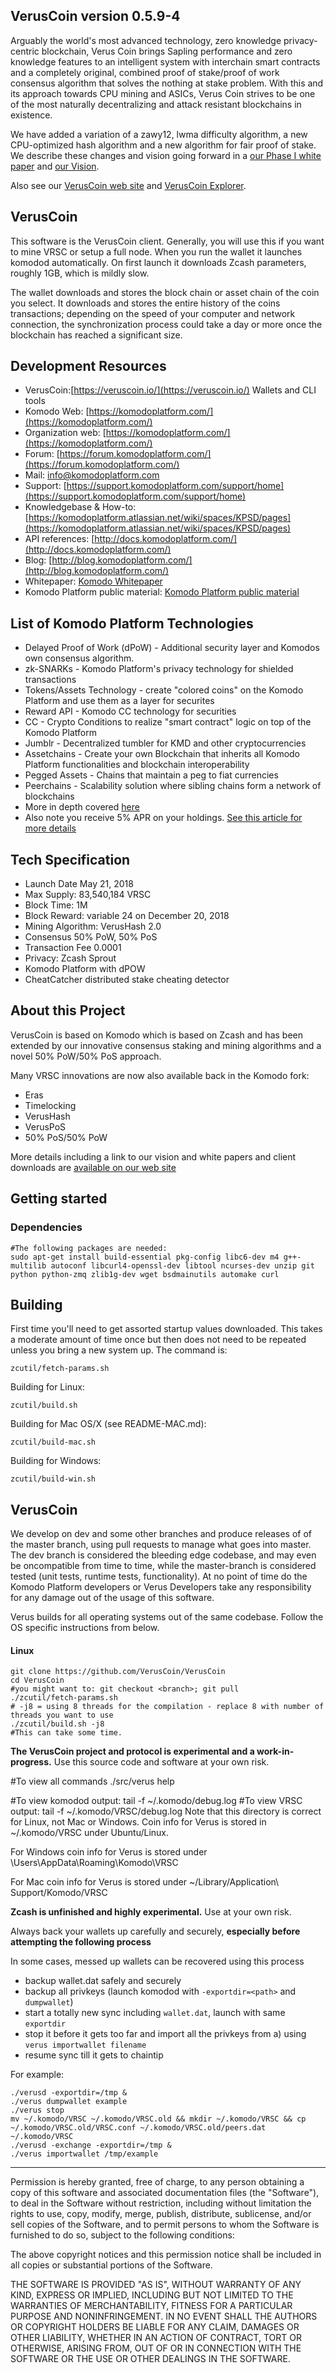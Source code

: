 ## VerusCoin version 0.5.9-4

Arguably the world's most advanced technology, zero knowledge privacy-centric blockchain, Verus Coin brings Sapling performance and zero knowledge features to an intelligent system with interchain smart contracts and a completely original, combined proof of stake/proof of work consensus algorithm that solves the nothing at stake problem. With this and its approach towards CPU mining and ASICs, Verus Coin strives to be one of the most naturally decentralizing and attack resistant blockchains in existence.

We have added a variation of a zawy12, lwma difficulty algorithm, a new CPU-optimized hash algorithm and a new algorithm for fair proof of stake. We describe these changes and vision going forward in a [our Phase I white paper](http://185.25.51.16/papers/VerusPhaseI.pdf) and [our Vision](http://185.25.51.16/papers/VerusVision.pdf).

Also see our [VerusCoin web site](https://veruscoin.io/) and [VerusCoin Explorer](https://explorer.veruscoin.io/).

## VerusCoin
This software is the VerusCoin client. Generally, you will use this if you want to mine VRSC or setup a full node. When you run the wallet it launches komodod automatically. On first launch it downloads Zcash parameters, roughly 1GB, which is mildly slow.

The wallet downloads and stores the block chain or asset chain of the coin you select. It downloads and stores the entire history of the coins transactions; depending on the speed of your computer and network connection, the synchronization process could take a day or more once the blockchain has reached a significant size.

## Development Resources
- VerusCoin:[https://veruscoin.io/](https://veruscoin.io/) Wallets and CLI tools
- Komodo Web: [https://komodoplatform.com/](https://komodoplatform.com/)
- Organization web: [https://komodoplatform.com/](https://komodoplatform.com/)
- Forum: [https://forum.komodoplatform.com/](https://forum.komodoplatform.com/)
- Mail: [info@komodoplatform.com](mailto:info@komodoplatform.com)
- Support: [https://support.komodoplatform.com/support/home](https://support.komodoplatform.com/support/home)
- Knowledgebase & How-to: [https://komodoplatform.atlassian.net/wiki/spaces/KPSD/pages](https://komodoplatform.atlassian.net/wiki/spaces/KPSD/pages)
- API references: [http://docs.komodoplatform.com/](http://docs.komodoplatform.com/)
- Blog: [http://blog.komodoplatform.com/](http://blog.komodoplatform.com/)
- Whitepaper: [Komodo Whitepaper](https://komodoplatform.com/wp-content/uploads/2018/03/2018-03-12-Komodo-White-Paper-Full.pdf)
- Komodo Platform public material: [Komodo Platform public material](https://docs.google.com/document/d/1AbhWrtagu4vYdkl-vsWz-HSNyNvK-W-ZasHCqe7CZy0)

## List of Komodo Platform Technologies

- Delayed Proof of Work (dPoW) - Additional security layer and Komodos own consensus algorithm.
- zk-SNARKs - Komodo Platform's privacy technology for shielded transactions
- Tokens/Assets Technology - create "colored coins" on the Komodo Platform and use them as a layer for securites
- Reward API - Komodo CC technology for securities
- CC - Crypto Conditions to realize "smart contract" logic on top of the Komodo Platform
- Jumblr - Decentralized tumbler for KMD and other cryptocurrencies
- Assetchains - Create your own Blockchain that inherits all Komodo Platform functionalities and blockchain interoperability
- Pegged Assets - Chains that maintain a peg to fiat currencies
- Peerchains - Scalability solution where sibling chains form a network of blockchains
- More in depth covered [here](https://docs.google.com/document/d/1AbhWrtagu4vYdkl-vsWz-HSNyNvK-W-ZasHCqe7CZy0)
- Also note you receive 5% APR on your holdings.
[See this article for more details](https://komodoplatform.atlassian.net/wiki/spaces/KPSD/pages/20480015/Claim+KMD+Interest+in+Agama)

## Tech Specification
- Launch Date May 21, 2018
- Max Supply: 83,540,184 VRSC
- Block Time: 1M
- Block Reward: variable 24 on December 20, 2018
- Mining Algorithm: VerusHash 2.0
- Consensus 50% PoW, 50% PoS
- Transaction Fee 0.0001
- Privacy: Zcash Sprout
- Komodo Platform with dPOW
- CheatCatcher distributed stake cheating detector

## About this Project
VerusCoin is based on Komodo which is based on Zcash and has been extended by our innovative consensus staking and mining algorithms and a novel 50% PoW/50% PoS approach.

Many VRSC innovations are now also available back in the Komodo fork:
- Eras
- Timelocking
- VerusHash
- VerusPoS
- 50% PoS/50% PoW
 
 More details including a link to our vision and white papers and client downloads are [available on our web site](https://veruscoin.io)

## Getting started

### Dependencies

```shell
#The following packages are needed:
sudo apt-get install build-essential pkg-config libc6-dev m4 g++-multilib autoconf libcurl4-openssl-dev libtool ncurses-dev unzip git python python-zmq zlib1g-dev wget bsdmainutils automake curl
```


Building
--------

First time you'll need to get assorted startup values downloaded. This takes a moderate amount of time once but then does not need to be repeated unless you bring a new system up. The command is:
```
zcutil/fetch-params.sh
```
Building for Linux:
```
zcutil/build.sh
```
Building for Mac OS/X (see README-MAC.md):
```
zcutil/build-mac.sh
```
Building for Windows:
```
zcutil/build-win.sh
```
VerusCoin
------
We develop on dev and some other branches and produce releases of of the master branch, using pull requests to manage what goes into master. The dev branch is considered the bleeding edge codebase, and may even be oncompatible from time to time, while the master-branch is considered tested (unit tests, runtime tests, functionality). At no point of time do the Komodo Platform developers or Verus Developers take any responsibility for any damage out of the usage of this software. 

Verus builds for all operating systems out of the same codebase. Follow the OS specific instructions from below.

#### Linux
```shell
git clone https://github.com/VerusCoin/VerusCoin
cd VerusCoin
#you might want to: git checkout <branch>; git pull
./zcutil/fetch-params.sh
# -j8 = using 8 threads for the compilation - replace 8 with number of threads you want to use
./zcutil/build.sh -j8
#This can take some time.
```

**The VerusCoin project and protocol is experimental and a work-in-progress.** Use this source code and software at your own risk.

#To view all commands
./src/verus help

#To view komodod output:
tail -f ~/.komodo/debug.log
#To view VRSC output:
tail -f ~/.komodo/VRSC/debug.log
Note that this directory is correct for Linux, not Mac or Windows. Coin info for Verus is stored in ~/.komodo/VRSC under Ubuntu/Linux.

For Windows coin info for Verus is stored under \Users<username>\AppData\Roaming\Komodo\VRSC

For Mac coin info for Verus is stored under ~/Library/Application\ Support/Komodo/VRSC

**Zcash is unfinished and highly experimental.** Use at your own risk.

Always back your wallets up carefully and securely, **especially before attempting the following process**

In some cases, messed up wallets can be recovered using this process
 
- backup wallet.dat safely and securely
- backup all privkeys (launch komodod with `-exportdir=<path>` and `dumpwallet`)
- start a totally new sync including `wallet.dat`, launch with same `exportdir`
- stop it before it gets too far and import all the privkeys from a) using `verus importwallet filename`
- resume sync till it gets to chaintip

For example:
```shell
./verusd -exportdir=/tmp &
./verus dumpwallet example
./verus stop
mv ~/.komodo/VRSC ~/.komodo/VRSC.old && mkdir ~/.komodo/VRSC && cp ~/.komodo/VRSC.old/VRSC.conf ~/.komodo/VRSC.old/peers.dat ~/.komodo/VRSC
./verusd -exchange -exportdir=/tmp &
./verus importwallet /tmp/example
```
---


Permission is hereby granted, free of charge, to any person obtaining a copy of this software and associated documentation files (the "Software"), to deal in the Software without restriction, including without limitation the rights to use, copy, modify, merge, publish, distribute, sublicense, and/or sell copies of the Software, and to permit persons to whom the Software is furnished to do so, subject to the following conditions:

The above copyright notices and this permission notice shall be included in all copies or substantial portions of the Software.

THE SOFTWARE IS PROVIDED "AS IS", WITHOUT WARRANTY OF ANY KIND, EXPRESS OR IMPLIED, INCLUDING BUT NOT LIMITED TO THE WARRANTIES OF MERCHANTABILITY, FITNESS FOR A PARTICULAR PURPOSE AND NONINFRINGEMENT. IN NO EVENT SHALL THE AUTHORS OR COPYRIGHT HOLDERS BE LIABLE FOR ANY CLAIM, DAMAGES OR OTHER LIABILITY, WHETHER IN AN ACTION OF CONTRACT, TORT OR OTHERWISE, ARISING FROM, OUT OF OR IN CONNECTION WITH THE SOFTWARE OR THE USE OR OTHER DEALINGS IN THE SOFTWARE.

